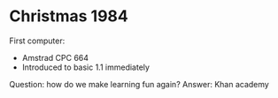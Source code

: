 # Christmas 1984

First computer:
- Amstrad CPC 664
- Introduced to basic 1.1 immediately

Question: how do we make learning fun again?
Answer: Khan academy